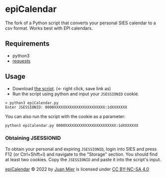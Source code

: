 # epiCalendar

The fork of a Python script that converts your personal SIES calendar to a csv format. Works best with EPI calendars.

## Requirements

- python3
- [requests](https://pypi.org/project/requests/)

## Usage


- Download [the script](https://raw.githubusercontent.com/miermontoto/epiCalendar/main/epiCalendar.py). (← right click, save link as)
- Run the script using python and input your `JSESSIONID` cookie.

```
> python3 epiCalendar.py
Enter JSESSIONID: 0000XXXXXXXXXXXXXXXXXXXXXXX:1dXXXXXXX
```

You can also run the script with the cookie as a parameter:
```sh
python3 epiCalendar.py 0000XXXXXXXXXXXXXXXXXXXXXXX:1dXXXXXXX
```

### Obtaining JSESSIONID

To obtain your personal and expiring `JSESSIONID`, login into SIES and press F12 (or Ctrl+Shift+I) and navigate to the "Storage" section. You should find at least two cookies. Copy the `JSESSIONID` and paste it into the script's input.

[epiCalendar](https://github.com/miermontoto/epiCalendar) © 2022 by [Juan Mier](https://github.com/miermontoto) is licensed under [CC BY-NC-SA 4.0](http://creativecommons.org/licenses/by-nc-sa/4.0/?ref=chooser-v1)
